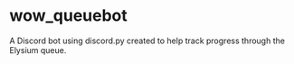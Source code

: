 # wow_queuebot
A Discord bot using discord.py created to help track progress through the Elysium queue.
